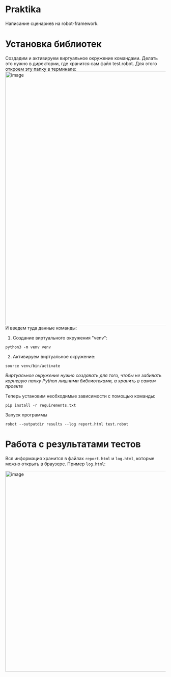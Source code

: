# Praktika

Написание сценариев на robot-framework.

# Установка библиотек

Создадим и активируем виртуальное окружение командами. Делать это нужно в директории, где хранится сам файл test.robot.
Для этого откроем эту папку в терминале:
<img width="1280" height="797" alt="image" src="https://github.com/user-attachments/assets/a582e248-ec5f-4b96-a8db-296573dfc7e7" />
И введем туда данные команды:
1) Создание виртуального окружения "venv":
```
python3 -m venv venv
```
2) Активируем виртуальное окружение:
```
source venv/bin/activate
```
*Виртуальное окружение нужно создавать для того, чтобы не забивать корневую папку Python лишними библиотеками, а хранить в самом проекте*

Теперь установим необходимые зависимости с помощью команды:
```
pip install -r requirements.txt
```
Запуск программы
```
robot --outputdir results --log report.html test.robot
```

# Работа с результатами тестов
Вся информация хранится в файлах `report.html` и `log.html`, которые можно открыть в браузере. Пример `log.html`:

<img width="1911" height="631" alt="image" src="https://github.com/user-attachments/assets/277c7be8-bea1-490f-ab4a-4a21fe33bbf9" />
